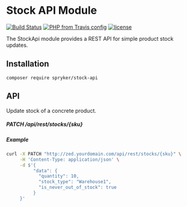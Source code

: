 # Stock API Module
[![Build Status](https://travis-ci.org/fond-of/spryker-stock-api.svg?branch=master)](https://travis-ci.org/fond-of/spryker-stock-api)
[![PHP from Travis config](https://img.shields.io/travis/php-v/symfony/symfony.svg)](https://php.net/)
[![license](https://img.shields.io/github/license/mashape/apistatus.svg)](https://packagist.org/packages/fond-of-spryker/stock-api)

The StockApi module provides a REST API for simple product stock updates.

## Installation

```
composer require spryker/stock-api
```

## API

Update stock of a concrete product.

##### PATCH /api/rest/stocks/{sku}

##### Example

```sh
curl -X PATCH "http://zed.yourdomain.com/api/rest/stocks/{sku}" \
     -H 'Content-Type: application/json' \
     -d $'{
          "data": {
            "quantity": 10,
            "stock_type": "Warehouse1",
            "is_never_out_of_stock": true            
          }
     }'
```

